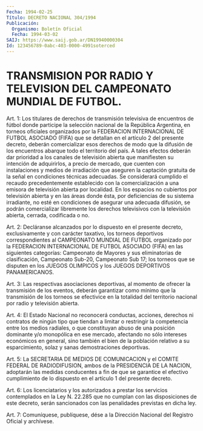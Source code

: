 ```yaml
---
Fecha: 1994-02-25
Título: DECRETO NACIONAL 304/1994
Publicación:
  Organismo: Boletín Oficial
  Fecha: 1994-03-02
SAIJ: https://www.saij.gob.ar/DN19940000304
Id: 123456789-0abc-403-0000-4991soterced
---
```

# TRANSMISION POR RADIO Y TELEVISION DEL CAMPEONATO MUNDIAL DE FUTBOL.

<a id="1"></a>
Art. 1: Los titulares de derechos de transmisión televisiva de encuentros  de  fútbol  donde participe la selección nacional de la República  Argentina,  en  torneos  oficiales  organizados  por  la FEDERACION INTERNACIONAL DE  FUTBOL ASOCIADO (FIFA) que se detallan en el artículo 2 del presente  decreto,  deberán comercializar esos derechos de modo que la difusión de los encuentros  abarque todo el territorio  del país. A tales efectos deberán dar prioridad  a  los canales de televisión  abierta  que  manifiesten  su  intención  de adquirirlos,  a  precio de mercado, que cuenten con instalaciones y medios de irradiación  que  aseguren  la  captación  gratuita de la señal  en  condiciones técnicas adecuadas. Se considerará  cumplido el recaudo precedentemente  establecido  con  la comercialización a una emisora de televisión abierta por localidad.  En  los  espacios no cubiertos por televisión abierta y en las áreas donde ésta,  por deficiencias  de  su  sistema irradiante, no esté en condiciones de asegurar una adecuada difusión,  se podrán comercializar libremente los  derechos  televisivos  con  la  televisión  abierta,  cerrada, codificada o no.

<a id="2"></a>
Art.  2: Decláranse alcanzados por lo dispuesto en el presente decreto,  exclusivamente  y  con  carácter  taxativo,  los  torneos deportivos    correspondientes  al  CAMPEONATO  MUNDIAL  DE  FUTBOL organizado por  la  FEDERACION  INTERNACIONAL  DE  FUTBOL  ASOCIADO (FIFA)  en  las siguientes categorías: Campeonato de Mayores y  sus eliminatorias  de  clasificación, Campeonato Sub-20, Campeonato Sub 17; los torneos que  se  disputen  en  los  JUEGOS  OLIMPICOS y los JUEGOS DEPORTIVOS PANAMERICANOS.

<a id="3"></a>
Art. 3: Las respectivas asociaciones deportivas, al momento de ofrecer  la  transmisión  de  los  eventos, deberán garantizar como mínimo  que  la  transmisión de los torneos  se  efectivice  en  la totalidad del territorio  nacional  por radio y televisión abierta.

<a id="4"></a>
Art.  4: El Estado Nacional no reconocerá conductas, acciones, derechos ni  contratos  de  ningún  tipo  que  tiendan  a limitar o restringir   la  competencia  entre  los  medios  radiales,  o  que constituyan abuso  de  una posición dominante y/o monopólica en ese mercado, afectando no sólo  intereses  económicos  en general, sino también el bien de la población relativo a su esparcimiento,  solaz y sanas demostraciones deportivas.

<a id="5"></a>
Art.  5:  La  SECRETARIA DE MEDIOS DE COMUNICACION y el COMITE FEDERAL DE RADIODIFUSION,  ambos  de  la  PRESIDENCIA DE LA NACION, adoptarán  las medidas conducentes a fin de  que  se  garantice  el efectivo  cumplimiento  de  lo  dispuesto  en  el  artículo  1  del presente decreto.

<a id="6"></a>
Art.  6:  Los  licenciatarios  y los autorizados a prestar los servicios contemplados en la Ley N. 22.285 que  no  cumplan con las disposiciones    de  este  decreto,  serán  sancionados  con    las penalidades previstas en dicha ley.

<a id="7"></a>
Art.  7: Comuníquese, publíquese, dése a la Dirección Nacional del Registro Oficial y archívese.